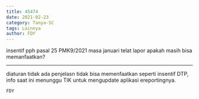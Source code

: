 ```yaml
---
title: 45474
date: 2021-02-23
category: Tanya-SC
tags: Lainnya
author: FDY
---
```


insentif pph pasal 25 PMK9/2021 masa januari telat lapor apakah masih bisa memanfaatkan?

---

diaturan tidak ada penjelasn tidak bisa memenfaatkan seperti insentif DTP, info saat ini menunggu TIK untuk mengupdate aplikasi ereportingnya.

`FDY`
